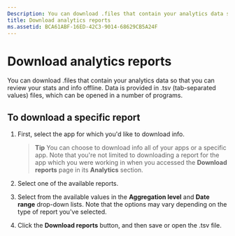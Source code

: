 ```yaml
---
Description: You can download .files that contain your analytics data so that you can review your stats and info offline.
title: Download analytics reports
ms.assetid: BCA61ABF-16ED-42C3-9014-68629CB5A24F
---
```


# Download analytics reports


You can download .files that contain your analytics data so that you can review your stats and info offline. Data is provided in .tsv (tab-separated values) files, which can be opened in a number of programs.

## To download a specific report

1.  First, select the app for which you'd like to download info.

    > **Tip**  You can choose to download info all of your apps or a specific app. Note that you're not limited to downloading a report for the app which you were working in when you accessed the **Download reports** page in its **Analytics** section.

2.  Select one of the available reports.

3.  Select from the available values in the **Aggregation level** and **Date range** drop-down lists. Note that the options may vary depending on the type of report you've selected.

4.  Click the **Download reports** button, and then save or open the .tsv file.


<!--HONumber=May16_HO4-->


